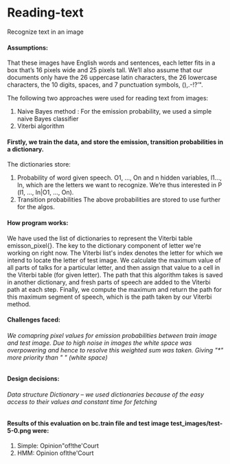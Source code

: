# Reading-text
Recognize text in an image 

#### Assumptions: 
That these images have English words and sentences, each letter fits in a box that’s 16 pixels wide and 25 pixels tall. We’ll also assume that our documents only have the 26 uppercase latin characters, the 26 lowercase characters, the 10 digits, spaces, and 7 punctuation symbols, (),.-!?’".

The following two approaches were used for reading text from images:
1.	Naive Bayes method : For the emission probability, we used a simple naive Bayes classifier
2.	Viterbi algorithm

#### Firstly, we train the data, and store the emission, transition probabilities in a dictionary.

The dictionaries store:
1.	Probability of word given speech.
O1, ..., On and n hidden variables, l1..., ln, which are
the letters we want to recognize. We’re thus interested in P (l1, ..., ln|O1, ..., On).
2.	Transition probabilities 
The above probabilities are stored to use further for the algos.

#### How program works:
We have used the list of dictionaries to represent the Viterbi table emisson_pixel{}. The key to the dictionary component of letter we're working on right now. The Viterbi list's index denotes the letter for which we intend to locate the letter of test image. We calculate the maximum value of all parts of talks for a particular letter, and then assign that value to a cell in the Viterbi table (for given letter). The path that this algorithm takes is saved in another dictionary, and fresh parts of speech are added to the Viterbi path at each step. Finally, we compute the maximum and return the path for this maximum segment of speech, which is the path taken by our Viterbi method.
#### Challenges faced:

###### We comapring pixel values for emission probabilities between train image and test image. Due to high noise in images the white space was overpowering and hence to resolve this weighted sum was taken. Giving "*" more priority than " " (white space)
#### Design decisions: 

###### Data structure Dictionary – we used dictionaries because of the easy access to their values and constant time for fetching

#### Results of this evaluation on bc.train file and test image test_images/test-5-0.png were:

1. Simple: Opinion"of!the'Court
2. HMM: Opinion oflthe'Court
